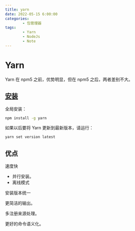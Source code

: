 ```yaml
---
title: yarn
date: 2022-05-15 6:00:00
categories:
        - 包管理器
tags:
        - Yarn
        - NodeJs
        - Note
---
```


# Yarn

Yarn 在 npm5 之前，优势明显，但在 npm5 之后，两者差别不大。

## [安装](https://www.yarnpkg.cn/getting-started/install)

全局安装：

```sh
npm install -g yarn
```

如果以后要将 Yarn 更新到最新版本，请运行：

```bash
yarn set version latest
```

## 优点

速度快

- 并行安装。
- 离线模式

安装版本统一

更简洁的输出。

多注册来源处理。

更好的命令语义化。
